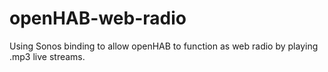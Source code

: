 # openHAB-web-radio
Using Sonos binding to allow openHAB to function as web radio by playing .mp3 live streams.
